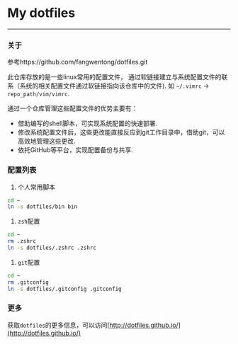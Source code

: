 # My dotfiles

---

### 关于

参考https://github.com/fangwentong/dotfiles.git

此仓库存放的是一些linux常用的配置文件，
通过软链接建立与系统配置文件的联系（系统的相关配置文件通过软链接指向该仓库中的文件).
如 `~/.vimrc` ->  `repo_path/vim/vimrc`.

通过一个仓库管理这些配置文件的优势主要有：

- 借助编写的shell脚本，可实现系统配置的快速部署.
- 修改系统配置文件后，这些更改能直接反应到git工作目录中，借助git，可以高效地管理这些更改.
- 依托GitHub等平台，实现配置备份与共享.


### 配置列表

1. 个人常用脚本

```bash
cd ~
ln -s dotfiles/bin bin
```

1. `zsh`配置

```bash
cd ~
rm .zshrc
ln -s dotfiles/.zshrc .zshrc
```

1. `git`配置

```bash
cd ~
rm .gitconfig
ln -s dotfiles/.gitconfig .gitconfig
```

### 更多

获取`dotfiles`的更多信息，可以访问[http://dotfiles.github.io/](http://dotfiles.github.io/)

